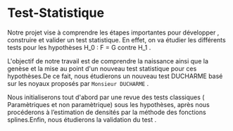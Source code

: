 # Test-Statistique
Notre projet vise à comprendre les étapes importantes pour développer , construire et valider un test statistique. En effet, on va étudier les différents tests  pour les hypothèses H_0 : F = G contre H_1 .

L'objectif de notre travail est de comprendre la naissance ainsi que la genèse et la mise au point d'un nouveau test statistique pour ces hypothèses.De ce fait,  nous étudierons un nouveau test DUCHARME basé sur les noyaux proposés par `Monsieur DUCHARME` .

Nous initialiserons tout d'abord par une revue des tests classiques ( Paramètriques et non paramètrique) sous les hypothèses, après nous procéderons à l’estimation de densités par la méthode des fonctions splines.Enfin, nous étudierons la validation du test .

